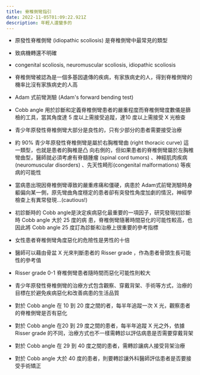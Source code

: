 ```yaml
---
title: 脊椎側彎指引
date: 2022-11-05T01:09:22.921Z
description: 年輕人還蠻多的
---
```

* 原發性脊椎側彎 (idiopathic scoliosis) 是脊椎側彎中最常見的類型
* 致病機轉還不明確
* congenital scoliosis, neuromuscular scoliosis, idiopathic scoliosis
* 脊椎側彎被認為是一個多基因遺傳的疾病，有家族病史的人，得到脊椎側彎的機率比沒有家族病史的人高
* Adam 式前彎測驗 (Adam's forward bending test)
* Cobb angle 用於診斷和定義脊椎側彎患者的嚴重程度而脊椎側彎度數儀是篩檢的工具，當其角度達 5 度以上需接受追蹤，達10 度以上需接受 X 光檢查
* 青少年原發性脊椎側彎大部分是良性的，只有少部分的患者需要接受治療
* 約 90% 青少年原發性脊椎側彎是屬於右胸椎彎曲 (right thoracic curve) 這一類型，也就是患者的胸椎是凸
  向右側的，但如果患者的脊椎側彎屬於左胸椎彎曲型，醫師就必須考慮有脊髓腫瘤 (spinal cord tumors) 、神經肌肉疾病(neuromuscular disorders) 、先天性畸形(congenital malformations) 等疾病的可能性
* 當病患出現因脊椎側彎導致的嚴重疼痛和僵硬，病患於 Adam式前彎測驗時身軀偏向某一側，原先彎曲角度穩定的患者卻有突發性角度加劇的情況，神經學檢查上有異常發現...(cautious!)
* 初診斷時的 Cobb angle是決定疾病惡化最重要的一項因子，研究發現初診斷時 Cobb angle 大於 25 度的病
  患，脊椎側彎隨著時間惡化的可能性較高，也因此將 Cobb angle 25 度訂為診斷和治療上很重要的參考指標
* 女性患者脊椎側彎角度惡化的危險性是男性的十倍
* 醫師可以藉由骨盆 X 光來判斷患者的 Risser grade ，作為患者骨頭生長可能性的參考值
* Risser grade 0-1 脊椎側彎患者隨時間而惡化可能性則較大
* 青少年原發性脊椎側彎的治療方式包含觀察、穿戴背架、手術等方式，治療的目標在於避免疾病惡化和改善病患的生活品質


* 對於 Cobb angle 在 10 到 20 度之間的者，每半年追蹤一次 X 光，觀察患者的脊椎側彎是否有惡化
* 對於 Cobb angle 在20 到 29 度之間的患者，每半年追蹤 X 光之外，依據 Risser grade 的不同，治療方式也不一樣需轉診以評估病患是否需要穿戴背架
* 對於 Cobb angle 在 29 到 40 度之間的患者，需轉診讓病人接受背架治療
* 對於 Cobb angle 大於 40 度的患者，則要轉診讓外科醫師評估患者是否要接受手術矯正